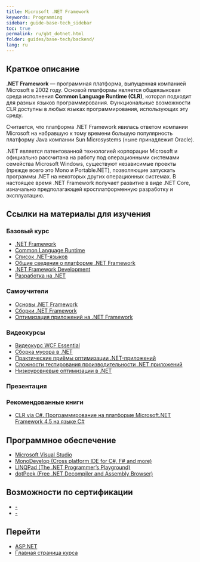 ```yaml
---
title: Microsoft .NET Framework
keywords: Programming
sidebar: guide-base-tech_sidebar
toc: true
permalink: ru/gbt_dotnet.html
folder: guides/base-tech/backend/
lang: ru
---
```


## Краткое описание

**.NET Framework** — программная платформа, выпущенная компанией Microsoft в 2002 году. Основой платформы является общеязыковая среда исполнения **Common Language Runtime (CLR)**, которая подходит для разных языков программирования. Функциональные возможности CLR доступны в любых языках программирования, использующих эту среду.

Считается, что платформа .NET Framework явилась ответом компании Microsoft на набравшую к тому времени большую популярность платформу Java компании Sun Microsystems (ныне принадлежит Oracle).

.NET является патентованной технологией корпорации Microsoft и официально рассчитана на работу под операционными системами семейства Microsoft Windows, существуют независимые проекты (прежде всего это Mono и Portable.NET), позволяющие запускать программы .NET на некоторых других операционных системах. В настоящее время .NET Framework получает развитие в виде .NET Core, изначально предполагающей кросплатформенную разработку и эксплуатацию.

##  Ссылки на материалы для изучения

### Базовый курс

* [.NET Framework](https://ru.wikipedia.org/wiki/.NET_Framework)
* [Common Language Runtime](https://ru.wikipedia.org/wiki/Common_Language_Runtime)
* [Список .NET-языков](https://ru.wikipedia.org/wiki/%D0%A1%D0%BF%D0%B8%D1%81%D0%BE%D0%BA_.NET-%D1%8F%D0%B7%D1%8B%D0%BA%D0%BE%D0%B2)
* [Общие сведения о платформе .NET Framework](https://msdn.microsoft.com/ru-ru/library/zw4w595w.aspx?f=255&MSPPError=-2147217396)
* [.NET Framework Development](https://msdn.microsoft.com/ru-ru/library/ff361664.aspx)
* [Разработка на .NET](https://msdn.microsoft.com/ru-ru/library/aa139615.aspx)

### Самоучители

* [Основы .NET Framework](https://professorweb.ru/my/csharp/base_net/level1/net_index.php)
* [Сборки .NET Framework](https://professorweb.ru/my/csharp/assembly/level1/assembly_index.php)
* [Оптимизация приложений на .NET Framework](https://professorweb.ru/my/csharp/optimization/level1/)

### Видеокурсы

* [Видеокурс WCF Essential](https://www.youtube.com/playlist?list=PLvItDmb0sZw86Ph0CL6H2BfgXu47-rOvk)
* [Сборка мусора в .NET](https://www.youtube.com/watch?v=29sxHG3nFx8)
* [Практические приёмы оптимизации .NET-приложений](https://www.youtube.com/watch?v=fqYaXrwEkl4)
* [Сложности тестирования производительности .NET приложений](https://www.youtube.com/watch?v=PDGKOqyfaTg)
* [Низкоуровневые оптимизации в .NET](https://www.youtube.com/watch?v=0h3kfHDfkk4&t=4s)

### Презентация

### Рекомендованные книги

* [CLR via C#. Программирование на платформе Microsoft.NET Framework 4.5 на языке C#](http://www.ozon.ru/context/detail/id/21236101/)

## Программное обеспечение

* [Microsoft Visual Studio](https://www.visualstudio.com/)
* [MonoDevelop (Cross platform IDE for C#, F# and more)](http://www.monodevelop.com/)
* [LINQPad (The .NET Programmer’s Playground)](https://www.linqpad.net/)
* [dotPeek (Free .NET Decompiler and Assembly Browser)](https://www.jetbrains.com/decompiler/)

## Возможности по сертификации

* [-]()
* [-]()

## Перейти

* [ASP.NET](gbt_aspnet.html)
* [Главная страница курса](gbt_landing-page.html)
